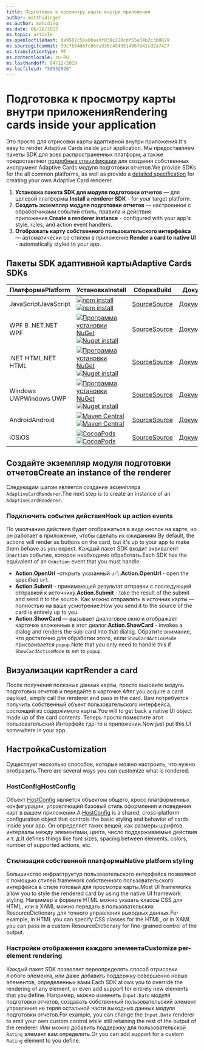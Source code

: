 ```yaml
---
title: Подготовка к просмотру карты внутри приложения
author: matthidinger
ms.author: mahiding
ms.date: 06/26/2017
ms.topic: article
ms.openlocfilehash: 0a9507c56a8bae9f038c220cdf55e34b2c3b0829
ms.sourcegitcommit: 99c7b64d6fc66da336c454951406fb42cd2a7427
ms.translationtype: MT
ms.contentlocale: ru-RU
ms.lasthandoff: 04/12/2019
ms.locfileid: "59552926"
---
```

# <a name="rendering-cards-inside-your-application"></a><span data-ttu-id="f0b70-102">Подготовка к просмотру карты внутри приложения</span><span class="sxs-lookup"><span data-stu-id="f0b70-102">Rendering cards inside your application</span></span>

<span data-ttu-id="f0b70-103">Это просто для отрисовки карты адаптивной внутри приложения.</span><span class="sxs-lookup"><span data-stu-id="f0b70-103">It's easy to render Adaptive Cards inside your application.</span></span> <span data-ttu-id="f0b70-104">Мы предоставляем пакеты SDK для всех распространенных платформ, а также предоставляют [подробные спецификации](implement-a-renderer.md) для создания собственных инструмент Adaptive Cards модуля подготовки отчетов.</span><span class="sxs-lookup"><span data-stu-id="f0b70-104">We provide SDKs for the all common platforms, as well as provide a [detailed specification](implement-a-renderer.md) for creating your own Adaptive Card renderer.</span></span>

1. <span data-ttu-id="f0b70-105">**Установка пакета SDK для модуля подготовки отчетов** — для целевой платформы.</span><span class="sxs-lookup"><span data-stu-id="f0b70-105">**Install a renderer SDK** - for your target platform.</span></span>
2. <span data-ttu-id="f0b70-106">**Создать экземпляр модуля подготовки отчетов** — настроенное с обработчиками событий стиль, правила и действия приложения.</span><span class="sxs-lookup"><span data-stu-id="f0b70-106">**Create a renderer instance** - configured with your app's style, rules, and action event handlers.</span></span>
3. <span data-ttu-id="f0b70-107">**Отображать карту собственного пользовательского интерфейса** — автоматически со стилем в приложение.</span><span class="sxs-lookup"><span data-stu-id="f0b70-107">**Render a card to native UI** - automatically styled to your app.</span></span>

## <a name="adaptive-cards-sdks"></a><span data-ttu-id="f0b70-108">Пакеты SDK адаптивной карты</span><span class="sxs-lookup"><span data-stu-id="f0b70-108">Adaptive Cards SDKs</span></span>

|<span data-ttu-id="f0b70-109">Платформа</span><span class="sxs-lookup"><span data-stu-id="f0b70-109">Platform</span></span>|<span data-ttu-id="f0b70-110">Установка</span><span class="sxs-lookup"><span data-stu-id="f0b70-110">Install</span></span>|<span data-ttu-id="f0b70-111">Сборка</span><span class="sxs-lookup"><span data-stu-id="f0b70-111">Build</span></span>|<span data-ttu-id="f0b70-112">Документы</span><span class="sxs-lookup"><span data-stu-id="f0b70-112">Docs</span></span>|<span data-ttu-id="f0b70-113">Состояние</span><span class="sxs-lookup"><span data-stu-id="f0b70-113">Status</span></span>|
|---|---|---|---|---|
| <span data-ttu-id="f0b70-114">JavaScript</span><span class="sxs-lookup"><span data-stu-id="f0b70-114">JavaScript</span></span> | <span data-ttu-id="f0b70-115">[![npm install](https://img.shields.io/npm/v/adaptivecards.svg)](https://www.npmjs.com/package/adaptivecards)</span><span class="sxs-lookup"><span data-stu-id="f0b70-115">[![npm install](https://img.shields.io/npm/v/adaptivecards.svg)](https://www.npmjs.com/package/adaptivecards)</span></span> | [<span data-ttu-id="f0b70-116">Source</span><span class="sxs-lookup"><span data-stu-id="f0b70-116">Source</span></span>](https://github.com/Microsoft/AdaptiveCards/tree/master/source/nodejs)| [<span data-ttu-id="f0b70-117">Документация</span><span class="sxs-lookup"><span data-stu-id="f0b70-117">Docs</span></span>](../sdk/rendering-cards/javascript/getting-started.md) | ![Состояние сборки](https://img.shields.io/vso/build/Microsoft/56cf629e-8f3a-4412-acbc-bf69366c552c/20564.svg) |
| <span data-ttu-id="f0b70-119">WPF В .NET</span><span class="sxs-lookup"><span data-stu-id="f0b70-119">.NET WPF</span></span> | <span data-ttu-id="f0b70-120">[![Программа установки NuGet](https://img.shields.io/nuget/vpre/AdaptiveCards.Rendering.Wpf.svg)](https://www.nuget.org/packages/AdaptiveCards.Rendering.Wpf)</span><span class="sxs-lookup"><span data-stu-id="f0b70-120">[![Nuget install](https://img.shields.io/nuget/vpre/AdaptiveCards.Rendering.Wpf.svg)](https://www.nuget.org/packages/AdaptiveCards.Rendering.Wpf)</span></span> | [<span data-ttu-id="f0b70-121">Source</span><span class="sxs-lookup"><span data-stu-id="f0b70-121">Source</span></span>](https://github.com/Microsoft/AdaptiveCards/tree/master/source/dotnet)| [<span data-ttu-id="f0b70-122">Документация</span><span class="sxs-lookup"><span data-stu-id="f0b70-122">Docs</span></span>](../sdk/rendering-cards/net-wpf/getting-started.md) | ![Состояние сборки](https://img.shields.io/vso/build/Microsoft/56cf629e-8f3a-4412-acbc-bf69366c552c/20596.svg) |
| <span data-ttu-id="f0b70-124">.NET HTML</span><span class="sxs-lookup"><span data-stu-id="f0b70-124">.NET HTML</span></span> | <span data-ttu-id="f0b70-125">[![Программа установки NuGet](https://img.shields.io/nuget/vpre/AdaptiveCards.Rendering.Html.svg)](https://www.nuget.org/packages/AdaptiveCards.Rendering.Html)</span><span class="sxs-lookup"><span data-stu-id="f0b70-125">[![Nuget install](https://img.shields.io/nuget/vpre/AdaptiveCards.Rendering.Html.svg)](https://www.nuget.org/packages/AdaptiveCards.Rendering.Html)</span></span> | [<span data-ttu-id="f0b70-126">Source</span><span class="sxs-lookup"><span data-stu-id="f0b70-126">Source</span></span>](https://github.com/Microsoft/AdaptiveCards/tree/master/source/dotnet) | [<span data-ttu-id="f0b70-127">Документация</span><span class="sxs-lookup"><span data-stu-id="f0b70-127">Docs</span></span>](../sdk/rendering-cards/net-html/getting-started.md) | ![Состояние сборки](https://img.shields.io/vso/build/Microsoft/56cf629e-8f3a-4412-acbc-bf69366c552c/20596.svg) |
| <span data-ttu-id="f0b70-129">Windows UWP</span><span class="sxs-lookup"><span data-stu-id="f0b70-129">Windows UWP</span></span> | <span data-ttu-id="f0b70-130">[![Программа установки NuGet](https://img.shields.io/nuget/vpre/AdaptiveCards.Rendering.Uwp.svg)](https://www.nuget.org/packages/AdaptiveCards.Rendering.Uwp)</span><span class="sxs-lookup"><span data-stu-id="f0b70-130">[![Nuget install](https://img.shields.io/nuget/vpre/AdaptiveCards.Rendering.Uwp.svg)](https://www.nuget.org/packages/AdaptiveCards.Rendering.Uwp)</span></span> | [<span data-ttu-id="f0b70-131">Source</span><span class="sxs-lookup"><span data-stu-id="f0b70-131">Source</span></span>](https://github.com/Microsoft/AdaptiveCards/tree/master/source/uwp) | [<span data-ttu-id="f0b70-132">Документация</span><span class="sxs-lookup"><span data-stu-id="f0b70-132">Docs</span></span>](../sdk/rendering-cards/uwp/getting-started.md) | ![Состояние сборки](https://img.shields.io/vso/build/Microsoft/56cf629e-8f3a-4412-acbc-bf69366c552c/20583.svg) |
| <span data-ttu-id="f0b70-134">Android</span><span class="sxs-lookup"><span data-stu-id="f0b70-134">Android</span></span> | <span data-ttu-id="f0b70-135">[![Maven Central](https://img.shields.io/maven-central/v/io.adaptivecards/adaptivecards-android.svg)](https://search.maven.org/#search%7Cga%7C1%7Ca%3A%22adaptivecards-android%22)</span><span class="sxs-lookup"><span data-stu-id="f0b70-135">[![Maven Central](https://img.shields.io/maven-central/v/io.adaptivecards/adaptivecards-android.svg)](https://search.maven.org/#search%7Cga%7C1%7Ca%3A%22adaptivecards-android%22)</span></span> | [<span data-ttu-id="f0b70-136">Source</span><span class="sxs-lookup"><span data-stu-id="f0b70-136">Source</span></span>](https://github.com/Microsoft/AdaptiveCards/tree/master/source/android) | [<span data-ttu-id="f0b70-137">Документация</span><span class="sxs-lookup"><span data-stu-id="f0b70-137">Docs</span></span>](../sdk/rendering-cards/android/getting-started.md) | ![Состояние сборки](https://img.shields.io/vso/build/Microsoft/8d47e068-03c8-4cdc-aa9b-fc6929290322/17651.svg)
| <span data-ttu-id="f0b70-139">iOS</span><span class="sxs-lookup"><span data-stu-id="f0b70-139">iOS</span></span> | <span data-ttu-id="f0b70-140">[![CocoaPods](https://img.shields.io/cocoapods/v/AdaptiveCards.svg)](https://cocoapods.org/pods/AdaptiveCards)</span><span class="sxs-lookup"><span data-stu-id="f0b70-140">[![CocoaPods](https://img.shields.io/cocoapods/v/AdaptiveCards.svg)](https://cocoapods.org/pods/AdaptiveCards)</span></span> | [<span data-ttu-id="f0b70-141">Source</span><span class="sxs-lookup"><span data-stu-id="f0b70-141">Source</span></span>](https://github.com/Microsoft/AdaptiveCards/tree/master/source/ios) | [<span data-ttu-id="f0b70-142">Документация</span><span class="sxs-lookup"><span data-stu-id="f0b70-142">Docs</span></span>](../sdk/rendering-cards/ios/getting-started.md) |  ![Состояние сборки](https://img.shields.io/vso/build/Microsoft/8d47e068-03c8-4cdc-aa9b-fc6929290322/16990.svg) |

## <a name="create-an-instance-of-the-renderer"></a><span data-ttu-id="f0b70-144">Создайте экземпляр модуля подготовки отчетов</span><span class="sxs-lookup"><span data-stu-id="f0b70-144">Create an instance of the renderer</span></span>

<span data-ttu-id="f0b70-145">Следующим шагом является создание экземпляра `AdaptiveCardRenderer`.</span><span class="sxs-lookup"><span data-stu-id="f0b70-145">The next step is to create an instance of an `AdaptiveCardRenderer`.</span></span> 

### <a name="hook-up-action-events"></a><span data-ttu-id="f0b70-146">Подключить события действия</span><span class="sxs-lookup"><span data-stu-id="f0b70-146">Hook up action events</span></span>

<span data-ttu-id="f0b70-147">По умолчанию действия будет отображаться в виде кнопок на карте, но он работает в приложение, чтобы сделать их ожиданиям.</span><span class="sxs-lookup"><span data-stu-id="f0b70-147">By default, the actions will render as buttons on the card, but it's up to your app to make them behave as you expect.</span></span> <span data-ttu-id="f0b70-148">Каждый пакет SDK входит эквивалент `OnAction` событие, которое необходимо обработать.</span><span class="sxs-lookup"><span data-stu-id="f0b70-148">Each SDK has the equivalent of an `OnAction` event that you must handle.</span></span>

* <span data-ttu-id="f0b70-149">**Action.OpenUrl** -открыть указанный `url`.</span><span class="sxs-lookup"><span data-stu-id="f0b70-149">**Action.OpenUrl** - open the specified `url`.</span></span>  
* <span data-ttu-id="f0b70-150">**Action.Submit** - принимающей результат отправки с последующей отправкой к источнику.</span><span class="sxs-lookup"><span data-stu-id="f0b70-150">**Action.Submit** - take the result of the submit and send it to the source.</span></span> <span data-ttu-id="f0b70-151">Как можно отправлять в источник карты — полностью на ваше усмотрение.</span><span class="sxs-lookup"><span data-stu-id="f0b70-151">How you send it to the source of the card is entirely up to you.</span></span>
* <span data-ttu-id="f0b70-152">**Action.ShowCard** — вызывает диалоговое окно и отображает карточке вложенные в этот диалог.</span><span class="sxs-lookup"><span data-stu-id="f0b70-152">**Action.ShowCard** - invokes a dialog and renders the sub-card into that dialog.</span></span> <span data-ttu-id="f0b70-153">Обратите внимание, что достаточно для обработки этого, если `ShowCardActionMode` присваивается `popup`.</span><span class="sxs-lookup"><span data-stu-id="f0b70-153">Note that you only need to handle this if `ShowCardActionMode` is set to `popup`.</span></span>

## <a name="render-a-card"></a><span data-ttu-id="f0b70-154">Визуализации карт</span><span class="sxs-lookup"><span data-stu-id="f0b70-154">Render a card</span></span>

<span data-ttu-id="f0b70-155">После получения полезных данных карты, просто вызовите модуль подготовки отчетов и передайте в карточке.</span><span class="sxs-lookup"><span data-stu-id="f0b70-155">After you acquire a card payload, simply call the renderer and pass in the card.</span></span> <span data-ttu-id="f0b70-156">Вам потребуется получить собственный объект пользовательского интерфейса, состоящий из содержимого карты.</span><span class="sxs-lookup"><span data-stu-id="f0b70-156">You will to get back a native UI object made up of the card contents.</span></span> <span data-ttu-id="f0b70-157">Теперь просто поместите этот пользовательский Интерфейс где-то в приложении.</span><span class="sxs-lookup"><span data-stu-id="f0b70-157">Now just put this UI somewhere in your app.</span></span>

## <a name="customization"></a><span data-ttu-id="f0b70-158">Настройка</span><span class="sxs-lookup"><span data-stu-id="f0b70-158">Customization</span></span>

<span data-ttu-id="f0b70-159">Существует несколько способов, которые можно настроить, что нужно отобразить.</span><span class="sxs-lookup"><span data-stu-id="f0b70-159">There are several ways you can customize what is rendered.</span></span> 

### <a name="hostconfig"></a><span data-ttu-id="f0b70-160">HostConfig</span><span class="sxs-lookup"><span data-stu-id="f0b70-160">HostConfig</span></span>

<span data-ttu-id="f0b70-161">Объект [HostConfig](host-config.md) является объектом общего, кросс платформенных конфигурации, управляющий базовый стиль оформления и поведения карт в вашем приложении.</span><span class="sxs-lookup"><span data-stu-id="f0b70-161">A [HostConfig](host-config.md) is a shared, cross-platform configuration object that controls the basic styling and behavior of cards inside your app.</span></span> <span data-ttu-id="f0b70-162">Он определяет таких вещей, как размеры шрифтов, интервалы между элементами, цвета, число поддерживаемые действия и т. д.</span><span class="sxs-lookup"><span data-stu-id="f0b70-162">It defines things like font sizes, spacing between elements, colors, number of supported actions, etc.</span></span> 

### <a name="native-platform-styling"></a><span data-ttu-id="f0b70-163">Стилизация собственной платформы</span><span class="sxs-lookup"><span data-stu-id="f0b70-163">Native platform styling</span></span>

<span data-ttu-id="f0b70-164">Большинство инфраструктур пользовательского интерфейса позволяют с помощью стилей framework собственного пользовательского интерфейса в стиле готовый для просмотра карты.</span><span class="sxs-lookup"><span data-stu-id="f0b70-164">Most UI frameworks allow you to style the rendered card by using the native UI framework styling.</span></span> <span data-ttu-id="f0b70-165">Например в формате HTML можно указать классы CSS для HTML, или в XAML можно передать в пользовательских ResourceDictionary для точного управления выходных данных.</span><span class="sxs-lookup"><span data-stu-id="f0b70-165">For example, in HTML you can specify CSS classes for the HTML, or in XAML you can pass in a custom ResourceDictionary for fine-grained control of the output.</span></span>

### <a name="customize-per-element-rendering"></a><span data-ttu-id="f0b70-166">Настройки отображения каждого элемента</span><span class="sxs-lookup"><span data-stu-id="f0b70-166">Customize per-element rendering</span></span>

<span data-ttu-id="f0b70-167">Каждый пакет SDK позволяет переопределять способ отрисовки любого элемента, или даже добавить поддержку совершенно новых элементов, определенных вами.</span><span class="sxs-lookup"><span data-stu-id="f0b70-167">Each SDK allows you to override the rendering of any element, or even add support for entirely new elements that you define.</span></span>  <span data-ttu-id="f0b70-168">Например, можно изменить `Input.Date` модуля подготовки отчетов, создавать собственный пользовательский элемент управления не теряя остальной части выходных данных модуля подготовки отчетов.</span><span class="sxs-lookup"><span data-stu-id="f0b70-168">For example, you can change the `Input.Date` renderer to emit your own custom control while still retaining the rest of the output of the renderer.</span></span> <span data-ttu-id="f0b70-169">Или можно добавить поддержку для пользовательской `Rating` элемент вам определить.</span><span class="sxs-lookup"><span data-stu-id="f0b70-169">Or you can add support for a custom `Rating` element to you define.</span></span>




